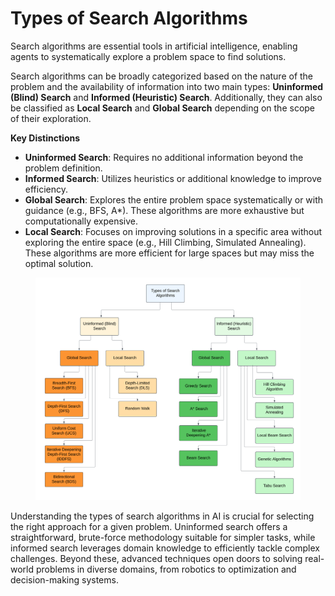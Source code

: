 # Types of Search Algorithms

Search algorithms are essential tools in artificial intelligence, enabling agents to systematically explore a problem space to find solutions.&#x20;

Search algorithms can be broadly categorized based on the nature of the problem and the availability of information into two main types: **Uninformed (Blind) Search** and **Informed (Heuristic) Search**. Additionally, they can also be classified as **Local Search** and **Global Search** depending on the scope of their exploration.

**Key Distinctions**

* **Uninformed Search**: Requires no additional information beyond the problem definition.
* **Informed Search**: Utilizes heuristics or additional knowledge to improve efficiency.
* **Global Search**: Explores the entire problem space systematically or with guidance (e.g., BFS, A\*). These algorithms are more exhaustive but computationally expensive.
* **Local Search**: Focuses on improving solutions in a specific area without exploring the entire space (e.g., Hill Climbing, Simulated Annealing). These algorithms are more efficient for large spaces but may miss the optimal solution.

<div align="left"><figure><img src="../../../../.gitbook/assets/ai-search-algorithm-types-min.png" alt="" width="563"><figcaption></figcaption></figure></div>

Understanding the types of search algorithms in AI is crucial for selecting the right approach for a given problem. Uninformed search offers a straightforward, brute-force methodology suitable for simpler tasks, while informed search leverages domain knowledge to efficiently tackle complex challenges. Beyond these, advanced techniques open doors to solving real-world problems in diverse domains, from robotics to optimization and decision-making systems.&#x20;
